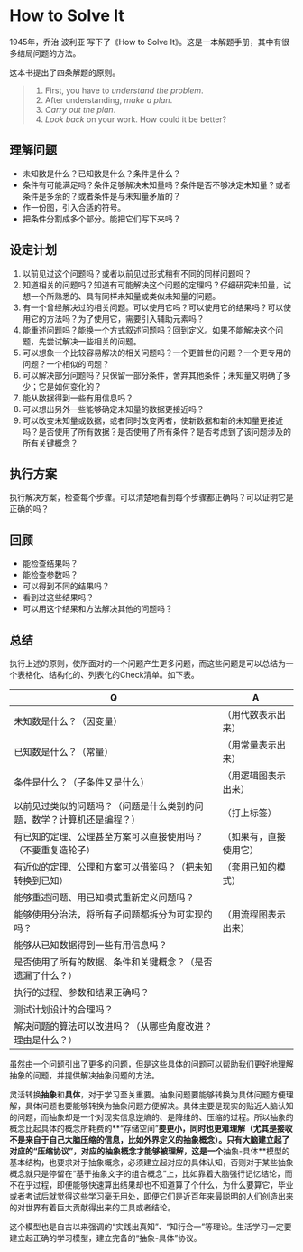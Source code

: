# How to Solve It

1945年，乔治·波利亚 写下了《How to Solve It》。这是一本解题手册，其中有很多结局问题的方法。

这本书提出了四条解题的原则。

> 1. First, you have to *understand the problem*.
> 2. After understanding, *make a plan*.
> 3. *Carry out the plan*.
> 4. *Look back* on your work. How could it be better?



## 理解问题

- 未知数是什么？已知数是什么？条件是什么？
- 条件有可能满足吗？条件足够解决未知量吗？条件是否不够决定未知量？或者条件是多余的？或者条件是与未知量矛盾的？
- 作一份图，引入合适的符号。
- 把条件分割成多个部分。能把它们写下来吗？

## 设定计划

1. 以前见过这个问题吗？或者以前见过形式稍有不同的同样问题吗？
2. 知道相关的问题吗？知道有可能解决这个问题的定理吗？仔细研究未知量，试想一个所熟悉的、具有同样未知量或类似未知量的问题。
3. 有一个曾经解决过的相关问题。可以使用它吗？可以使用它的结果吗？可以使用它的方法吗？为了使用它，需要引入辅助元素吗？
4. 能重述问题吗？能换一个方式叙述问题吗？回到定义。如果不能解决这个问题，先尝试解决一些相关的问题。
5. 可以想象一个比较容易解决的相关问题吗？一个更普世的问题？一个更专用的问题？一个相似的问题？
6. 可以解决部分问题吗？只保留一部分条件，舍弃其他条件；未知量又明确了多少；它是如何变化的？
7. 能从数据得到一些有用信息吗？
8. 可以想出另外一些能够确定未知量的数据更接近吗？
9. 可以改变未知量或数据，或者同时改变两者，使新数据和新的未知量更接近吗？是否使用了所有数据？是否使用了所有条件？是否考虑到了该问题涉及的所有关键概念？

## 执行方案

执行解决方案，检查每个步骤。可以清楚地看到每个步骤都正确吗？可以证明它是正确的吗？

## 回顾

- 能检查结果吗？
- 能检查参数吗？
- 可以得到不同的结果吗？
- 看到过这些结果吗？
- 可以用这个结果和方法解决其他的问题吗？

## 总结

执行上述的原则，使所面对的一个问题产生更多问题，而这些问题是可以总结为一个表格化、结构化的、列表化的Check清单。如下表。

| Q                                                            | A                      |
| ------------------------------------------------------------ | ---------------------- |
| 未知数是什么？（因变量）                                     | （用代数表示出来）     |
| 已知数是什么？（常量）                                       | （用常量表示出来）     |
| 条件是什么？（子条件又是什么）                               | （用逻辑图表示出来）   |
| 以前见过类似的问题吗？（问题是什么类别的问题，数学？计算机还是编程？） | （打上标签）           |
| 有已知的定理、公理甚至方案可以直接使用吗？（不要重复造轮子） | （如果有，直接使用它） |
| 有近似的定理、公理和方案可以借鉴吗？（把未知转换到已知）     | （套用已知的模式）     |
| 能够重述问题、用已知模式重新定义问题吗？                     |                        |
| 能够使用分治法，将所有子问题都拆分为可实现的吗？             | （用流程图表示出来）   |
| 能够从已知数据得到一些有用信息吗？                           |                        |
| 是否使用了所有的数据、条件和关键概念？（是否遗漏了什么？）   |                        |
| 执行的过程、参数和结果正确吗？                               |                        |
| 测试计划设计的合理吗？                                       |                        |
| 解决问题的算法可以改进吗？（从哪些角度改进？理由是什么？）   |                        |

虽然由一个问题引出了更多的问题，但是这些具体的问题可以帮助我们更好地理解抽象的问题，并提供解决抽象问题的方法。

灵活转换**抽象**和**具体**，对于学习至关重要。抽象问题要能够转换为具体问题方便理解，具体问题也要能够转换为抽象问题方便解决。具体主要是现实的贴近人脑认知的问题，而抽象却是一个对现实信息逆熵的、是降维的、压缩的过程。所以抽象的概念比起具体的概念所耗费的**“存储空间”**要更小，同时也更难理解（尤其是接收不是来自于自己大脑压缩的信息，比如外界定义的抽象概念）。只有大脑建立起了对应的“压缩协议”，对应的抽象概念才能够被理解，这是一个**抽象-具体**模型的基本结构，也要求对于抽象概念，必须建立起对应的具体认知，否则对于某些抽象概念就只是停留在“基于抽象文字的组合概念”上，比如靠着大脑强行记忆结论，而不在乎过程，即便能够快速算出结果却也不知道算了个什么，为什么要算它，毕业或者考试后就觉得这些学习毫无用处，即便它们是近百年来最聪明的人们创造出来的对世界有着巨大贡献得出来的工具或者结论。

这个模型也是自古以来强调的“实践出真知”、“知行合一”等理论。生活学习一定要建立起正确的学习模型，建立完备的“抽象-具体”协议。
